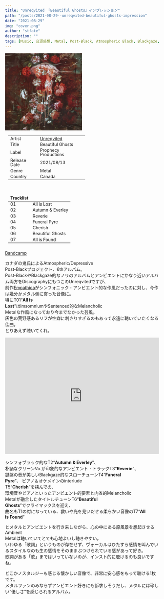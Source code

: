 ```yaml
---
title: "Unreqvited 『Beautiful Ghosts』インプレッション"
path: "/posts/2021-08-29--unreqvited-beautiful-ghosts-impression"
date: "2021-08-29"
img: "cover.png"
author: "stfate"
description: ""
tags: [Music, 音源感想, Metal, Post-Black, Atmospheric Black, Blackgaze, Ambient, Unreqvited]
---
```

<style type="text/css">
<!--
p {white-space: pre-wrap}
section {width:100%; float: left; padding-bottom: 10px;}
div.album_cover {float: left; width:50%;}
div.album_info {float: left; width:50%; padding-left:10px;}
div.album_meta {padding-bottom: 10px;}
div.tracklist {padding-top: 10px;}
table,tr,th,td {border: none;}
th,tr,td {line-height: 1.0em !important;}
-->
</style>

<section>
    <div class="album_cover">
        <a href="https://unreqvited.bandcamp.com/album/beautiful-ghosts"><img src="./cover2.png"></a>
    </div>
    <div class="album_info">
        <div class="album_meta">
            <table>
                <tbody>
                    <tr><td>Artist</td><td><a href="https://unreqvited.bandcamp.com/">Unreqvited</a></td></td>
                    <tr><td>Title</td><td>Beautiful Ghosts</td></td>
                    <tr><td>Label</td><td>Prophecy Productions</td></td>
                    <tr><td>Release Date</td><td>2021/08/13</td></td>
                    <tr><td>Genre</td><td>Metal</td></td>
                    <tr><td>Country</td><td>Canada</td></td>
                </tbody>
            </table>
        </div>
        <div class="tracklist">
            <table>
                <thead>
                    <tr><th>Tracklist</th></tr>
                </thead>
                <tbody>
                    <tr><td>01</td><td>All is Lost</td></tr>
                    <tr><td>02</td><td>Autumn & Everley</td></tr>
                    <tr><td>03</td><td>Reverie</td></tr>
                    <tr><td>04</td><td>Funeral Pyre</td></tr>
                    <tr><td>05</td><td>Cherish</td></tr>
                    <tr><td>06</td><td>Beautiful Ghosts</td></tr>
                    <tr><td>07</td><td>All is Found</td></tr>
                </tbody>
            </table>
        </div>
    </div>
</section>

[Bandcamp](https://unreqvited.bandcamp.com/album/beautiful-ghosts)

カナダの鬼氏によるAtmospheric/Depressive Post-Blackプロジェクト、6thアルバム。
Post-BlackやBlackgaze的なノリのアルバムとアンビエントにかなり近いアルバム両方をDiscographyにもつこのUnreqvitedですが、
前作[Empathica](https://unreqvited.bandcamp.com/album/empathica)がシンフォニック・アンビエント的な作風だったのに対し、今作は幾分かメタル側に寄った音像に。
特にT01“**All is Lost**”はImsomniumやSentenced的なMelancholic Metalな作風になっており今までなかった芸風。
灰色の荒野感あるリフが性癖に刺さりすぎるのもあって永遠に聴いていたくなる佳曲。
とりあえず聴いてくれ。

<iframe src="https://open.spotify.com/embed/track/4BwhTHj5eAkgKG4zCHdCVR" width="100%" height="380" frameBorder="0" allowtransparency="true" allow="encrypted-media"></iframe>

シンフォブラック的なT2“**Autumn & Everley**”、
朴訥なクリーンVo.が印象的なアンビエント・トラックT3“**Reverie**”、
鍵盤の音が美しいBlackgaze的なスローチューンT4“**Funeral Pyre**”、
ピアノ＆オケメインのinterlude T5“**Cherish**”を挟んでの、
環境音やピアノといったアンビエント的要素と内省的Melancholic Metalが融合したタイトルチューンT6“**Beautiful Ghosts**”でクライマックスを迎え、
曲名もT1の対になっている、救いや光を見いだせる柔らかい音像のT7“**All is Found**”

とメタルとアンビエントを行き来しながら、心の中にある原風景を想起させるAmbient Metalは聴いていてとても心地よいし聴きやすい。
いわゆる「歌詞」というものが存在せず、ヴォーカルはひたすら感情を叫んでいるスタイルなのも生の感情をそのままぶつけられている感があって好き。
歌詞がある「歌」まではいっていないのが、インスト的に聴けるのも良いですね。

どこかノスタルジーも感じる懐かしい音像で、非常に安心感をもって聴ける1枚です。
メタルファンのみならずアンビエント好きにも訴求しそうだし、メタルには珍しい“優しさ”を感じられるアルバム。

